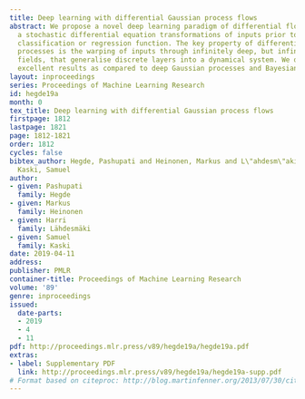 ```yaml
---
title: Deep learning with differential Gaussian process flows
abstract: We propose a novel deep learning paradigm of differential flows that learn
  a stochastic differential equation transformations of inputs prior to a standard
  classification or regression function. The key property of differential Gaussian
  processes is the warping of inputs through infinitely deep, but infinitesimal, differential
  fields, that generalise discrete layers into a dynamical system. We demonstrate
  excellent results as compared to deep Gaussian processes and Bayesian neural networks.
layout: inproceedings
series: Proceedings of Machine Learning Research
id: hegde19a
month: 0
tex_title: Deep learning with differential Gaussian process flows
firstpage: 1812
lastpage: 1821
page: 1812-1821
order: 1812
cycles: false
bibtex_author: Hegde, Pashupati and Heinonen, Markus and L\"ahdesm\"aki, Harri and
  Kaski, Samuel
author:
- given: Pashupati
  family: Hegde
- given: Markus
  family: Heinonen
- given: Harri
  family: Lähdesmäki
- given: Samuel
  family: Kaski
date: 2019-04-11
address: 
publisher: PMLR
container-title: Proceedings of Machine Learning Research
volume: '89'
genre: inproceedings
issued:
  date-parts:
  - 2019
  - 4
  - 11
pdf: http://proceedings.mlr.press/v89/hegde19a/hegde19a.pdf
extras:
- label: Supplementary PDF
  link: http://proceedings.mlr.press/v89/hegde19a/hegde19a-supp.pdf
# Format based on citeproc: http://blog.martinfenner.org/2013/07/30/citeproc-yaml-for-bibliographies/
---
```

